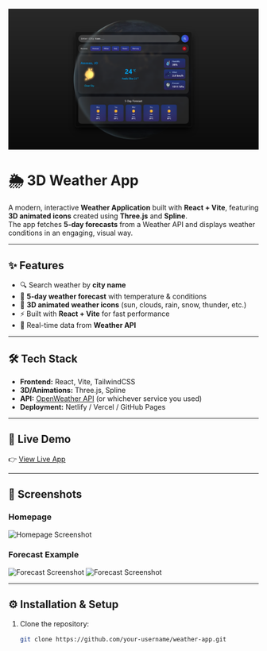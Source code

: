 <p align="center">
  <img src="https://raw.githubusercontent.com/AbdallahOdeh2/weather-app/main/public/assets/weather.png" alt="Weather App Banner" width="800"/>
</p>

# 🌦️ 3D Weather App

A modern, interactive **Weather Application** built with **React + Vite**, featuring **3D animated icons** created using **Three.js** and **Spline**.  
The app fetches **5-day forecasts** from a Weather API and displays weather conditions in an engaging, visual way.

---

## ✨ Features
- 🔍 Search weather by **city name**
- 📅 **5-day weather forecast** with temperature & conditions
- 🎨 **3D animated weather icons** (sun, clouds, rain, snow, thunder, etc.)
- ⚡ Built with **React + Vite** for fast performance
- 🔄 Real-time data from **Weather API**

---

## 🛠️ Tech Stack
- **Frontend:** React, Vite, TailwindCSS  
- **3D/Animations:** Three.js, Spline  
- **API:** [OpenWeather API](https://openweathermap.org/) (or whichever service you used)  
- **Deployment:** Netlify / Vercel / GitHub Pages  

---

## 🚀 Live Demo
👉 [View Live App](https://appweather159.netlify.app/)  

---

## 📸 Screenshots

### Homepage
![Homepage Screenshot](https://raw.githubusercontent.com/AbdallahOdeh2/weather-app/main/public/assets/weather2.png)

### Forecast Example
![Forecast Screenshot]((https://raw.githubusercontent.com/AbdallahOdeh2/weather-app/main/public/assets/weather3.png))
![Forecast Screenshot](https://raw.githubusercontent.com/AbdallahOdeh2/weather-app/main/public/assets/weather4.png)


---

## ⚙️ Installation & Setup
1. Clone the repository:
   ```bash
   git clone https://github.com/your-username/weather-app.git
